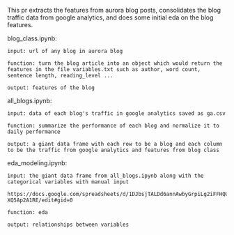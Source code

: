 This pr extracts the features from aurora blog posts, consolidates the blog traffic data from google analytics, and does some initial eda on the blog features.

blog_class.ipynb: 

	input: url of any blog in aurora blog
	
	function: turn the blog article into an object which would return the features in the file variables.txt such as author, word count, sentence length, reading_level ...
	
	output: features of the blog 
	
all_blogs.ipynb:
	
	input: data of each blog's traffic in google analytics saved as ga.csv 
	
	function: summarize the performance of each blog and normalize it to daily performance
	
	output: a giant data frame with each row to be a blog and each column to be the traffic from google analytics and features from blog class
	
eda_modeling.ipynb:

	input: the giant data frame from all_blogs.ipynb along with the categorical variables with manual input
	
	https://docs.google.com/spreadsheets/d/1DJbsjTALDd6annAwbyGrpiLg2iFFHQUN-XQ5Ap2A1RE/edit#gid=0

	function: eda 
	
	output: relationships between variables

	